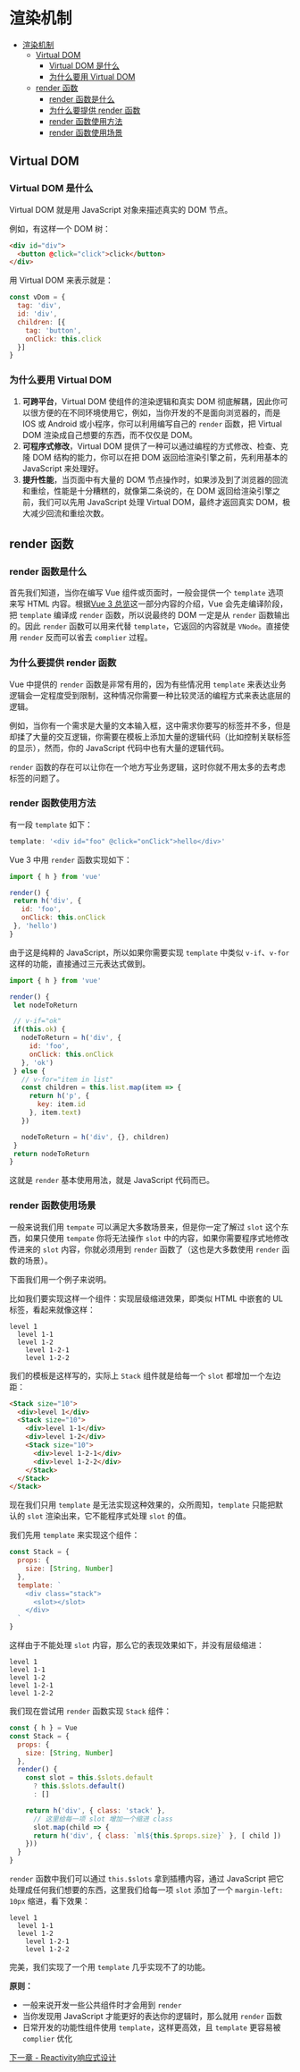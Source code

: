 # 渲染机制
- [渲染机制](#渲染机制)
  - [Virtual DOM](#virtual-dom)
    - [Virtual DOM 是什么](#virtual-dom-是什么)
    - [为什么要用 Virtual DOM](#为什么要用-virtual-dom)
  - [render 函数](#render-函数)
    - [render 函数是什么](#render-函数是什么)
    - [为什么要提供 render 函数](#为什么要提供-render-函数)
    - [render 函数使用方法](#render-函数使用方法)
    - [render 函数使用场景](#render-函数使用场景)

## Virtual DOM

### Virtual DOM 是什么
Virtual DOM 就是用 JavaScript 对象来描述真实的 DOM 节点。

例如，有这样一个 DOM 树：
```html
<div id="div">
  <button @click="click">click</button>
</div>
```
用 Virtual DOM 来表示就是：
```js
const vDom = {
  tag: 'div',
  id: 'div',
  children: [{
    tag: 'button',
    onClick: this.click
  }]
}
```

### 为什么要用 Virtual DOM

1. **可跨平台**，Virtual DOM 使组件的渲染逻辑和真实 DOM 彻底解耦，因此你可以很方便的在不同环境使用它，例如，当你开发的不是面向浏览器的，而是 IOS 或 Android 或小程序，你可以利用编写自己的 `render` 函数，把 Virtual DOM 渲染成自己想要的东西，而不仅仅是 DOM。
2. **可程序式修改**，Virtual DOM 提供了一种可以通过编程的方式修改、检查、克隆 DOM 结构的能力，你可以在把 DOM 返回给渲染引擎之前，先利用基本的 JavaScript 来处理好。
3. **提升性能**，当页面中有大量的 DOM 节点操作时，如果涉及到了浏览器的回流和重绘，性能是十分糟糕的，就像第二条说的，在 DOM 返回给渲染引擎之前，我们可以先用 JavaScript 处理 Virtual DOM，最终才返回真实 DOM，极大减少回流和重绘次数。

## render 函数

### render 函数是什么
首先我们知道，当你在编写 Vue 组件或页面时，一般会提供一个 `template` 选项来写 HTML 内容。根据[Vue 3 总览](#vue-3-总览)这一部分内容的介绍，Vue 会先走编译阶段，把 `template` 编译成 `render` 函数，所以说最终的 DOM 一定是从 `render` 函数输出的。因此 `render` 函数可以用来代替 `template`，它返回的内容就是 `VNode`。直接使用 `render` 反而可以省去 `complier` 过程。


### 为什么要提供 render 函数
Vue 中提供的 `render` 函数是非常有用的，因为有些情况用 `template` 来表达业务逻辑会一定程度受到限制，这种情况你需要一种比较灵活的编程方式来表达底层的逻辑。

例如，当你有一个需求是大量的文本输入框，这中需求你要写的标签并不多，但是却揉了大量的交互逻辑，你需要在模板上添加大量的逻辑代码（比如控制关联标签的显示），然而，你的 JavaScript 代码中也有大量的逻辑代码。

`render` 函数的存在可以让你在一个地方写业务逻辑，这时你就不用太多的去考虑标签的问题了。

### render 函数使用方法
有一段 `template` 如下：
```js
template: '<div id="foo" @click="onClick">hello</div>'
```
Vue 3 中用 `render` 函数实现如下：
 ```js
import { h } from 'vue'

render() {
  return h('div', {
    id: 'foo',
    onClick: this.onClick
  }, 'hello')
}
 ```
由于这是纯粹的 JavaScript，所以如果你需要实现 `template` 中类似 `v-if`、`v-for` 这样的功能，直接通过三元表达式做到。
 ```js
import { h } from 'vue'

render() {
  let nodeToReturn

  // v-if="ok"
  if(this.ok) {
    nodeToReturn = h('div', { 
      id: 'foo', 
      onClick: this.onClick 
    }, 'ok')
  } else {
    // v-for="item in list"
    const children = this.list.map(item => {
      return h('p', { 
        key: item.id 
      }, item.text)
    })

    nodeToReturn = h('div', {}, children)
  }
  return nodeToReturn
}
 ```
这就是 `render` 基本使用用法，就是 JavaScript 代码而已。

### render 函数使用场景
一般来说我们用 `tempate` 可以满足大多数场景来，但是你一定了解过 `slot` 这个东西，如果只使用 `tempate` 你将无法操作 `slot` 中的内容，如果你需要程序式地修改传进来的 `slot` 内容，你就必须用到 `render` 函数了（这也是大多数使用 `render` 函数的场景）。

下面我们用一个例子来说明。

比如我们要实现这样一个组件：实现层级缩进效果，即类似 HTML 中嵌套的 UL 标签，看起来就像这样：
```
level 1
  level 1-1
  level 1-2
    level 1-2-1
    level 1-2-2
```
我们的模板是这样写的，实际上 `Stack` 组件就是给每一个 `slot` 都增加一个左边距：
```html
<Stack size="10">
  <div>level 1</div>
  <Stack size="10">
    <div>level 1-1</div>
    <div>level 1-2</div>
    <Stack size="10">
      <div>level 1-2-1</div>
      <div>level 1-2-2</div>
    </Stack>
  </Stack>
</Stack>
```
现在我们只用 `template` 是无法实现这种效果的，众所周知，`template` 只能把默认的 `slot` 渲染出来，它不能程序式处理 `slot` 的值。

我们先用 `template` 来实现这个组件：
```js
const Stack = {
  props: {
    size: [String, Number]
  },
  template: `
    <div class="stack">
      <slot></slot>
    </div>
  `
}
```
这样由于不能处理 `slot` 内容，那么它的表现效果如下，并没有层级缩进：
```
level 1
level 1-1
level 1-2
level 1-2-1
level 1-2-2
```

我们现在尝试用 `render` 函数实现 `Stack` 组件：
```js
const { h } = Vue
const Stack = {
  props: {
    size: [String, Number]
  },
  render() {
    const slot = this.$slots.default
      ? this.$slots.default()
      : []

    return h('div', { class: 'stack' }, 
      // 这里给每一项 slot 增加一个缩进 class
      slot.map(child => {
      return h('div', { class: `ml${this.$props.size}` }, [ child ])
    }))
  }
}
```
`render` 函数中我们可以通过 `this.$slots` 拿到插槽内容，通过 JavaScript 把它处理成任何我们想要的东西，这里我们给每一项 `slot` 添加了一个 `margin-left: 10px` 缩进，看下效果：
```
level 1
  level 1-1
  level 1-2
    level 1-2-1
    level 1-2-2
```
完美，我们实现了一个用 `template` 几乎实现不了的功能。

**原则：** 
- 一般来说开发一些公共组件时才会用到 `render`
- 当你发现用 JavaScript 才能更好的表达你的逻辑时，那么就用 `render` 函数
- 日常开发的功能性组件使用 `template`，这样更高效，且 `template` 更容易被 `complier` 优化

[下一章 - Reactivity响应式设计](../chapter3/REACTIVE.md)

